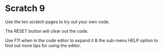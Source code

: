 # Scratch 9

Use the ten scratch pages to try out your own code.

The RESET button will clear out the code.

Use F11 when in the code editor to expand it & the sub-menu HELP option to find out more tips for using the editor.

